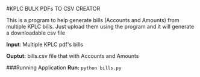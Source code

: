 #KPLC BULK PDFs TO CSV CREATOR

This is a program to help generate bills (Accounts and Amounts) from multiple KPLC bills. Just upload them using the program and it will generate a downloadable csv file

**Input**: Multiple KPLC pdf's bills

**Ouptut:** bills.csv file that with Accounts and Amounts

###Running Application
**Run:** `python bills.py`